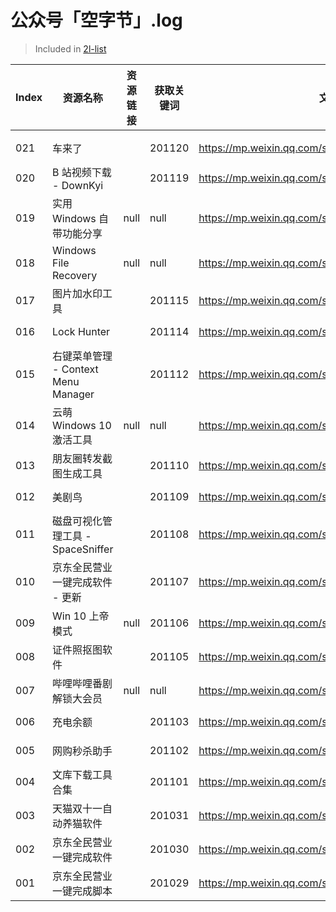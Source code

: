 # 公众号「空字节」.log

> Included in [2l-list](https://github.com/waringhu/2l-list)

| Index | 资源名称                            | 资源链接 | 获取关键词 | 文章链接                                          | 文章发布日期 |
| ----- | ----------------------------------- | -------- | ---------- | ------------------------------------------------- | ------------ |
|       |                                     |          |            |                                                   |              |
| 021   | 车来了                              |          | 201120     | https://mp.weixin.qq.com/s/tmBG0J2dchQfwJtD52QWkg | 2020-11-20   |
| 020   | B 站视频下载 - DownKyi              |          | 201119     | https://mp.weixin.qq.com/s/UMf2QoO6pQ2ciQxAutHC1A | 2020-11-19   |
| 019   | 实用 Windows 自带功能分享           | null     | null       | https://mp.weixin.qq.com/s/bpelRqfItCp50PEoFxGV5g | 2020-11-18   |
| 018   | Windows File Recovery               | null     | null       | https://mp.weixin.qq.com/s/kShhtPnAApbxdA09zqLfag | 2020-11-17   |
| 017   | 图片加水印工具                      |          | 201115     | https://mp.weixin.qq.com/s/ysP8eCxoOi2r2XFodBHY4A | 2020-11-15   |
| 016   | Lock Hunter                         |          | 201114     | https://mp.weixin.qq.com/s/7lqT00nzES2hwLfSOsV1uA | 2020-11-14   |
| 015   | 右键菜单管理 - Context Menu Manager |          | 201112     | https://mp.weixin.qq.com/s/mM1iFPmMu9mr8_noQCSkKw | 2020-11-12   |
| 014   | 云萌 Windows 10 激活工具            | null     | null       | https://mp.weixin.qq.com/s/W5L3VrR9bHvGmQfGIU6mLA | 2020-11-11   |
| 013   | 朋友圈转发截图生成工具              |          | 201110     | https://mp.weixin.qq.com/s/ogOjkqhl69bSVaaUI4r9JA | 2020-11-10   |
| 012   | 美剧鸟                              |          | 201109     | https://mp.weixin.qq.com/s/ANvcYGKUU2iYFeA6AJNNSA | 2020-11-09   |
| 011   | 磁盘可视化管理工具 - SpaceSniffer   |          | 201108     | https://mp.weixin.qq.com/s/Fm0w2myqph63KmRZp3Rd9w | 2020-11-08   |
| 010   | 京东全民营业一键完成软件 - 更新     |          | 201107     | https://mp.weixin.qq.com/s/WZfc5lpGF3LbCytM6kMLcw | 2020-11-07   |
| 009   | Win 10 上帝模式                     | null     | 201106     | https://mp.weixin.qq.com/s/Ov4SuCtCnwL9di8VlYqSag | 2020-11-06   |
| 008   | 证件照抠图软件                      |          | 201105     | https://mp.weixin.qq.com/s/cfwViw57N-VfLIrlfRsW2w | 2020-11-05   |
| 007   | 哔哩哔哩番剧解锁大会员              | null     | null       | https://mp.weixin.qq.com/s/RDtxlg26Tn6QNa43e7iZ3A | 2020-11-04   |
| 006   | 充电余额                            |          | 201103     | https://mp.weixin.qq.com/s/p1PUu6IhJ0nB4M23hltCXg | 2020-11-03   |
| 005   | 网购秒杀助手                        |          | 201102     | https://mp.weixin.qq.com/s/KMq0Lwek1jfzMlVcQRAkfg | 2020-11-02   |
| 004   | 文库下载工具合集                    |          | 201101     | https://mp.weixin.qq.com/s/nv3ek--cCBUhwiiYKKoXPg | 2020-11-01   |
| 003   | 天猫双十一自动养猫软件              |          | 201031     | https://mp.weixin.qq.com/s/13XWqXssPlisFbXQoB94jA | 2020-10-31   |
| 002   | 京东全民营业一键完成软件            |          | 201030     | https://mp.weixin.qq.com/s/sYbBOQUYaV1MA6HLczs-2A | 2020-10-30   |
| 001   | 京东全民营业一键完成脚本            |          | 201029     | https://mp.weixin.qq.com/s/OdHwCw1DtKQ2uBeDWbvv4A | 2020-10-29   |

